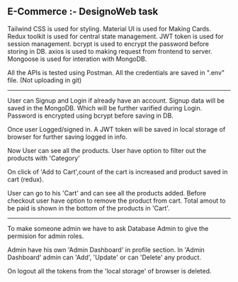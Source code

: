 E-Commerce :- DesignoWeb task
---------------------------------------------------------------------------------------------------------
Tailwind CSS is used for styling.
Material UI is used for Making Cards.
Redux toolkit is used for central state management.
JWT token is used for session management.
bcrypt is used to encrypt the password before storing in DB.
axios is used to making request from frontend to server.
Mongoose is used for interation with MongoDB.

All the APIs is tested using Postman.
All the credentials are saved in ".env" file. (Not uploading in git)

---------------------------------------------------------------------------------------------------------

User can Signup and Login if already have an account.
Signup data will be saved in the MongoDB. Which will be further varified during Login.
Password is encrypted using bcrypt before saving in DB.

Once user Logged/signed in. A JWT token will be saved in local storage of browser for further saving logged in info.

Now User can see all the products.
User have option to filter out the products with 'Category'

On click of 'Add to Cart',count of the cart is increased and product saved in cart (redux).

User can go to his 'Cart' and can see all the products added.
Before checkout user have option to remove the product from cart.
Total amout to be paid is shown in the bottom of the products in 'Cart'.

---------------------------------------------------------------------------------------------------------
To make someone admin we have to ask Database Admin to give the permision for admin roles.

Admin have his own 'Admin Dashboard' in profile section.
In 'Admin Dashboard' admin can 'Add', 'Update' or can 'Delete' any product.

On logout all the tokens from the 'local storage' of browser is deleted.

